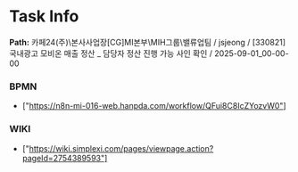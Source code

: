 # Task Info

**Path:** 카페24(주)\본사사업장\[CG]MI본부\MIH그룹\밸류업팀 / jsjeong / [330821] 국내광고 모비온 매출 정산 _ 담당자 정산 진행 가능 사인 확인 / 2025-09-01_00-00-00

### BPMN
- ["https://n8n-mi-016-web.hanpda.com/workflow/QFui8C8IcZYozvW0"]

### WIKI
- ["https://wiki.simplexi.com/pages/viewpage.action?pageId=2754389593"]

